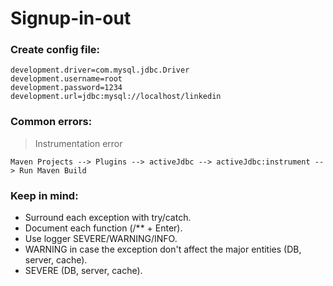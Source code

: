 # Signup-in-out
### Create config file:
```
development.driver=com.mysql.jdbc.Driver
development.username=root
development.password=1234 
development.url=jdbc:mysql://localhost/linkedin
```
### Common errors:
> Instrumentation error

```
Maven Projects --> Plugins --> activeJdbc --> activeJdbc:instrument --> Run Maven Build
```

### Keep in mind:
- Surround each exception with try/catch.
- Document each function (/** + Enter).
- Use logger SEVERE/WARNING/INFO.
- WARNING in case the exception don't affect the major entities (DB, server, cache).
- SEVERE (DB, server, cache).


